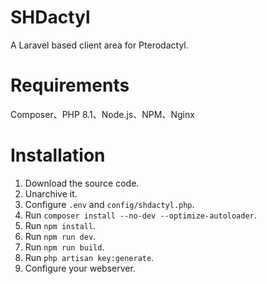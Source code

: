 # SHDactyl

A Laravel based client area for Pterodactyl.

# Requirements

Composer、PHP 8.1、Node.js、NPM、Nginx

# Installation

1. Download the source code.
2. Unarchive it.
3. Configure `.env` and `config/shdactyl.php`.
4. Run `composer install --no-dev --optimize-autoloader`.
5. Run `npm install`.
6. Run `npm run dev`.
7. Run `npm run build`.
8. Run `php artisan key:generate`.
9. Configure your webserver.

